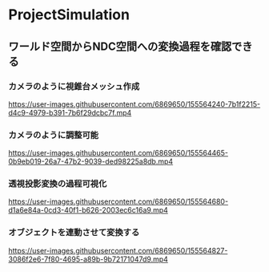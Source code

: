 # ProjectSimulation 
## ワールド空間からNDC空間への変換過程を確認できる
 
### カメラのように視錐台メッシュ作成
https://user-images.githubusercontent.com/6869650/155564240-7b1f2215-d4c9-4979-b391-7b6f29dcbc7f.mp4

### カメラのように調整可能
https://user-images.githubusercontent.com/6869650/155564465-0b9eb019-26a7-47b2-9039-ded98225a8db.mp4

### 透視投影変換の過程可視化
https://user-images.githubusercontent.com/6869650/155564680-d1a6e84a-0cd3-40f1-b626-2003ec6c16a9.mp4

### オブジェクトを連動させて変換する
https://user-images.githubusercontent.com/6869650/155564827-3086f2e6-7f80-4695-a89b-9b72171047d9.mp4
